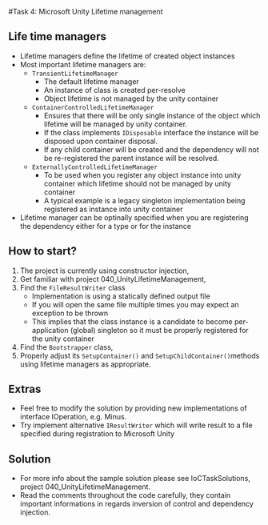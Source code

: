 #Task 4: Microsoft Unity Lifetime management

## Life time managers
* Lifetime managers define the lifetime of created object instances
* Most important lifetime managers are:
  * ```TransientLifetimeManager```
	  * The default lifetime manager
	  * An instance of class is created per-resolve
	  * Object lifetime is not managed by the unity container
  * ```ContainerControlledLifetimeManager```
     * Ensures that there will be only single instance of the object which lifetime will be managed by unity container.
     * If the class implements ```IDisposable``` interface the instance will be disposed upon container disposal.
     * If any child container will be created and the dependency will not be re-registered the parent instance will be resolved.
  * ```ExternallyControlledLifetimeManager```
     * To be used when you register any object instance into unity container which lifetime should not be managed by unity container
     * A typical example is a legacy singleton implementation being registered as instance into unity container
* Lifetime manager can be optinally specified when you are registering the dependency either for a type or for the instance

## How to start?

1. The project is currently using constructor injection,
2. Get familiar with project 040_UnityLifetimeManagement,
3. Find the ```FileResultWriter``` class
   * Implementation is using a statically defined output file
   * If you will open the same file multiple times you may expect an exception to be thrown
   * This implies that the class instance is a candidate to become per-application (global) singleton so it must be properly registered for the unity container
4. Find the ```Bootstrapper``` class,
5. Properly adjust its ```SetupContainer()```  and ```SetupChildContainer()```methods using lifetime managers as appropriate.

## Extras

* Feel free to modify the solution by providing new implementations of interface IOperation, e.g. Minus.
* Try implement alternative ```IResultWriter``` which will write result to a file specified during registration to Microsoft Unity

## Solution

* For more info about the sample solution please see IoCTaskSolutions, project 040_UnityLifetimeManagement.
* Read the comments throughout the code carefully, they contain important informations in regards inversion of control and dependency injection.
